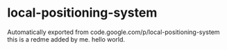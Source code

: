 # local-positioning-system
Automatically exported from code.google.com/p/local-positioning-system
this is a redme added by me.
hello world.
